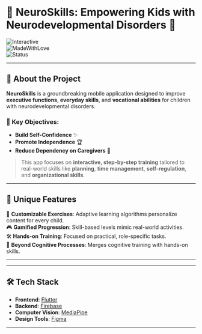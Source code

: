 # 🌟 NeuroSkills: Empowering Kids with Neurodevelopmental Disorders 🌟

![Interactive](https://img.shields.io/badge/Interactive-Training-blue)  
![MadeWithLove](https://img.shields.io/badge/Made%20With-%E2%9D%A4-red)  
![Status](https://img.shields.io/badge/Status-In%20Development-orange)

---

## 🚀 About the Project  
**NeuroSkills** is a groundbreaking mobile application designed to improve **executive functions**, **everyday skills**, and **vocational abilities** for children with neurodevelopmental disorders.  

### 🎯 Key Objectives:
- **Build Self-Confidence** ✨  
- **Promote Independence** 🏆  
- **Reduce Dependency on Caregivers** 🤝  

> This app focuses on **interactive, step-by-step training** tailored to real-world skills like **planning**, **time management**, **self-regulation**, and **organizational skills**.

---

## 🌟 Unique Features
🎨 **Customizable Exercises**: Adaptive learning algorithms personalize content for every child.  
🎮 **Gamified Progression**: Skill-based levels mimic real-world activities.  
🛠️ **Hands-on Training**: Focused on practical, role-specific tasks.  
🧠 **Beyond Cognitive Processes**: Merges cognitive training with hands-on skills.

---
---

## 🛠️ Tech Stack  
- **Frontend**: [Flutter](https://flutter.dev/)  
- **Backend**: [Firebase](https://firebase.google.com/)  
- **Computer Vision**: [MediaPipe](https://mediapipe.dev/)  
- **Design Tools**: [Figma](https://www.figma.com/)

---

